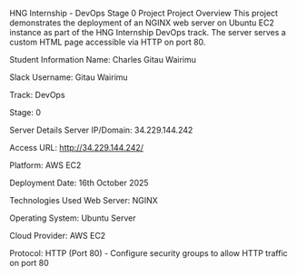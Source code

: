 HNG Internship - DevOps Stage 0 Project
Project Overview
This project demonstrates the deployment of an NGINX web server on Ubuntu EC2 instance as part of the HNG Internship DevOps track. The server serves a custom HTML page accessible via HTTP on port 80.

Student Information
Name: Charles Gitau Wairimu

Slack Username: Gitau Wairimu

Track: DevOps

Stage: 0

Server Details
Server IP/Domain: 34.229.144.242

Access URL: http://34.229.144.242/

Platform: AWS EC2

Deployment Date: 16th October 2025


Technologies Used
Web Server: NGINX

Operating System: Ubuntu Server

Cloud Provider: AWS EC2

Protocol: HTTP (Port 80) - Configure security groups to allow HTTP traffic on port 80


